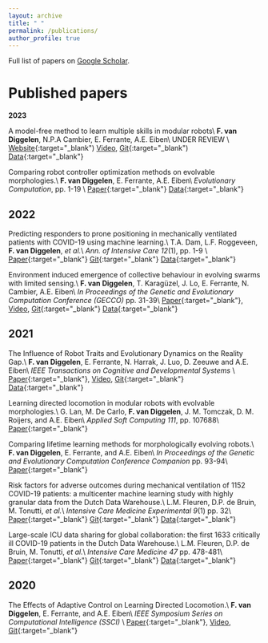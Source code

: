 ```yaml
---
layout: archive
title: " "
permalink: /publications/
author_profile: true
---
```


Full list of papers on <a href="https://scholar.google.com/citations?user=Xn9iFKsAAAAJ"> Google Scholar</a>.


[comment]: <> (Preprints)
[comment]: <> (======)



Published papers
======

**2023**

A model-free method to learn multiple skills in modular robots\\
**F. van Diggelen**, N.P.A Cambier, E. Ferrante, A.E. Eiben\\
UNDER REVIEW \\
[Website](https://fudavd.github.io/multi-skill-learning/){:target="_blank")
[Video](/portfolio/you_paper/#a-model-free-method-to-learn-multiple-skills-in-modular-robots), 
[Git](https://github.com/fudavd/multi-skill-learning/){:target="_blank")
[Data](https://dataverse.nl/dataset.xhtml?persistentId=doi:10.34894/XZQZAZ){:target="_blank"}

Comparing robot controller optimization methods on evolvable morphologies.\\
**F. van Diggelen**, E. Ferrante, A.E. Eiben\\
*Evolutionary Computation*, pp. 1-19 \\
[Paper](https://doi.org/10.1162/evco_a_00334){:target="_blank"}
[Data](https://dataverse.nl/dataset.xhtml?persistentId=doi:10.34894/QMHMUO){:target="_blank"}

**2022**
-
Predicting responders to prone positioning in mechanically ventilated patients with COVID-19 using machine learning.\\
T.A. Dam, L.F. Roggeveen, **F. van Diggelen**, _et al._\\
*Ann. of Intensive Care 12*(1), pp. 1-9 \\
[Paper](https://doi.org/10.1186/s13613-022-01070-0){:target="_blank"}
[Git](https://github.com/AmsterdamUMC/AmsterdamUMCdb){:target="_blank"}
[Data](https://www.icudata.nl/){:target="_blank"}

Environment induced emergence of collective behaviour in evolving swarms with limited sensing.\\
**F. van Diggelen**, T. Karagüzel, J. Lo, E. Ferrante, N. Cambier, A.E. Eiben\\
*In Proceedings of the Genetic and Evolutionary Computation Conference (GECCO)* pp. 31-39\\
[Paper](https://doi.org/10.1145/3512290.3528735){:target="_blank"}, 
[Video](/portfolio/you_paper/#environment-induced-emergence-of-collective-behaviour-in-evolving-swarms-with-limited-sensing), 
[Git](https://github.com/fudavd/EC_swarm){:target="_blank"}
[Data](https://dataverse.nl/dataset.xhtml?persistentId=doi:10.34894/IREUW1){:target="_blank"}

2021
-
The Influence of Robot Traits and Evolutionary Dynamics on the Reality Gap.\\
**F. van Diggelen**, E. Ferrante, N. Harrak, J. Luo, D. Zeeuwe and A.E. Eiben\\
*IEEE Transactions on Cognitive and Developmental Systems* \\
[Paper](https://doi.org/10.1109/TCDS.2021.3112236){:target="_blank"}, 
[Video](/portfolio/you_paper/#the-influence-of-robot-traits-and-evolutionary-dynamics-on-the-reality-gap), 
[Git](https://github.com/fudavd/revolve/tree/IEEE-TCDS_2021){:target="_blank"}
[Data](https://dataverse.nl/dataset.xhtml?persistentId=doi:10.34894/GGNAQ3){:target="_blank"}

Learning directed locomotion in modular robots with evolvable morphologies.\\
G. Lan, M. De Carlo, **F. van Diggelen**, J. M. Tomczak, D. M. Roijers, and A.E. Eiben\\
*Applied Soft Computing 111*, pp. 107688\\
[Paper](https://doi.org/10.1016/j.asoc.2021.107688){:target="_blank"}

Comparing lifetime learning methods for morphologically evolving robots.\\
**F. van Diggelen**, E. Ferrante, and A.E. Eiben\\
*In Proceedings of the Genetic and Evolutionary Computation Conference Companion* pp. 93-94\\
[Paper](https://doi.org/10.1145/3449726.3459530){:target="_blank"}

Risk factors for adverse outcomes during mechanical ventilation of 1152 COVID-19 patients: a multicenter machine learning study with highly granular data from the Dutch Data Warehouse.\\
L.M. Fleuren, D.P. de Bruin, M. Tonutti, _et al._\\
*Intensive Care Medicine Experimental 9*(1) pp. 32\\
[Paper](https://doi.org/10.1186/s40635-021-00397-5){:target="_blank"}
[Git](https://github.com/AmsterdamUMC/AmsterdamUMCdb){:target="_blank"}
[Data](https://www.icudata.nl/){:target="_blank"}

Large-scale ICU data sharing for global collaboration: the first 1633 critically ill COVID-19 patients in the Dutch Data Warehouse.\\
L.M. Fleuren, D.P. de Bruin, M. Tonutti, _et al._\\
*Intensive Care Medicine 47* pp. 478-481\\
[Paper](https://doi.org/10.1007/s00134-021-06361-x){:target="_blank"}
[Git](https://github.com/AmsterdamUMC/AmsterdamUMCdb){:target="_blank"}
[Data](https://www.icudata.nl/){:target="_blank"}


2020
-
The Effects of Adaptive Control on Learning Directed Locomotion.\\
**F. van Diggelen**, E. Ferrante, and A.E. Eiben\\
*IEEE Symposium Series on Computational Intelligence (SSCI)* \\
[Paper](https://doi.org/10.1109/SSCI47803.2020.9308557){:target="_blank"}, 
[Video](/portfolio/you_paper/#learning-directed-locomotion-with-internal-model-control), 
[Git](https://github.com/fudavd/revolve/tree/learning){:target="_blank"}
